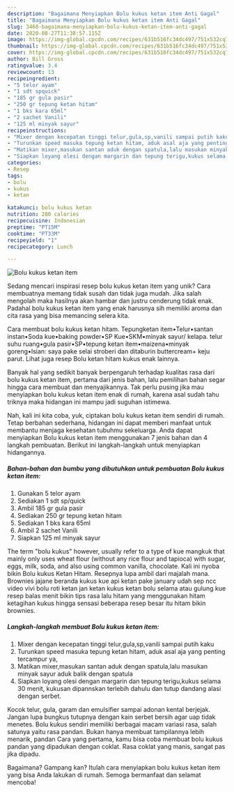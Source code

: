 ```yaml
---
description: "Bagaimana Menyiapkan Bolu kukus ketan item Anti Gagal"
title: "Bagaimana Menyiapkan Bolu kukus ketan item Anti Gagal"
slug: 3468-bagaimana-menyiapkan-bolu-kukus-ketan-item-anti-gagal
date: 2020-08-27T11:38:57.115Z
image: https://img-global.cpcdn.com/recipes/631b516fc34dc497/751x532cq70/bolu-kukus-ketan-item-foto-resep-utama.jpg
thumbnail: https://img-global.cpcdn.com/recipes/631b516fc34dc497/751x532cq70/bolu-kukus-ketan-item-foto-resep-utama.jpg
cover: https://img-global.cpcdn.com/recipes/631b516fc34dc497/751x532cq70/bolu-kukus-ketan-item-foto-resep-utama.jpg
author: Bill Gross
ratingvalue: 3.4
reviewcount: 13
recipeingredient:
- "5 telor ayam"
- "1 sdt spquick"
- "185 gr gula pasir"
- "250 gr tepung ketan hitam"
- "1 bks kara 65ml"
- "2 sachet Vanili"
- "125 ml minyak sayur"
recipeinstructions:
- "Mixer dengan kecepatan tinggi telur,gula,sp,vanili sampai putih kaku"
- "Turunkan speed masuka tepung ketan hitam, aduk asal aja yang penting tercampur ya,"
- "Matikan mixer,masukan santan aduk dengan spatula,lalu masukan minyak sayur aduk balik dengan spatula"
- "Siapkan loyang olesi dengan margarin dan tepung terigu,kukus selama 30 menit, kukusan dipannskan terlebih dahulu dan tutup dandang alasi dengan serbet."
categories:
- Resep
tags:
- bolu
- kukus
- ketan

katakunci: bolu kukus ketan 
nutrition: 280 calories
recipecuisine: Indonesian
preptime: "PT15M"
cooktime: "PT33M"
recipeyield: "1"
recipecategory: Lunch

---
```



![Bolu kukus ketan item](https://img-global.cpcdn.com/recipes/631b516fc34dc497/751x532cq70/bolu-kukus-ketan-item-foto-resep-utama.jpg)

Sedang mencari inspirasi resep bolu kukus ketan item yang unik? Cara membuatnya memang tidak susah dan tidak juga mudah. Jika salah mengolah maka hasilnya akan hambar dan justru cenderung tidak enak. Padahal bolu kukus ketan item yang enak harusnya sih memiliki aroma dan cita rasa yang bisa memancing selera kita.

Cara membuat bolu kukus ketan hitam. Tepungketan item•Telur•santan instan•Soda kue•baking powder•SP Kue•SKM•minyak sayur/ kelapa. telur suhu ruang•gula pasir•SP•tepung ketan item•maizena•minyak goreng•Isian: saya pake selai stroberi dan ditaburin buttercream+ keju parut. Lihat juga resep Bolu ketan hitam kukus enak lainnya.

Banyak hal yang sedikit banyak berpengaruh terhadap kualitas rasa dari bolu kukus ketan item, pertama dari jenis bahan, lalu pemilihan bahan segar hingga cara membuat dan menyajikannya. Tak perlu pusing jika mau menyiapkan bolu kukus ketan item enak di rumah, karena asal sudah tahu triknya maka hidangan ini mampu jadi suguhan istimewa.


Nah, kali ini kita coba, yuk, ciptakan bolu kukus ketan item sendiri di rumah. Tetap berbahan sederhana, hidangan ini dapat memberi manfaat untuk membantu menjaga kesehatan tubuhmu sekeluarga. Anda dapat menyiapkan Bolu kukus ketan item menggunakan 7 jenis bahan dan 4 langkah pembuatan. Berikut ini langkah-langkah untuk menyiapkan hidangannya.

<!--inarticleads1-->

##### Bahan-bahan dan bumbu yang dibutuhkan untuk pembuatan Bolu kukus ketan item:

1. Gunakan 5 telor ayam
1. Sediakan 1 sdt sp/quick
1. Ambil 185 gr gula pasir
1. Sediakan 250 gr tepung ketan hitam
1. Sediakan 1 bks kara 65ml
1. Ambil 2 sachet Vanili
1. Siapkan 125 ml minyak sayur


The term &#34;bolu kukus&#34; however, usually refer to a type of kue mangkuk that mainly only uses wheat flour (without any rice flour and tapioca) with sugar, eggs, milk, soda, and also using common vanilla, chocolate. Kali ini nyoba bikin Bolu kukus Ketan Hitam. Resepnya lupa ambil dari majalah mana. Brownies jajane beranda kukus kue api ketan pake january udah sep ncc video vivi bolu roti ketan jan ketan kukus ketan bolu selama atau gulung kue resep balas menit bikin tips rasa lalu hitam yang menggunakan hitam ketagihan kukus hingga sensasi beberapa resep besar itu hitam bikin brownies. 

<!--inarticleads2-->

##### Langkah-langkah membuat Bolu kukus ketan item:

1. Mixer dengan kecepatan tinggi telur,gula,sp,vanili sampai putih kaku
1. Turunkan speed masuka tepung ketan hitam, aduk asal aja yang penting tercampur ya,
1. Matikan mixer,masukan santan aduk dengan spatula,lalu masukan minyak sayur aduk balik dengan spatula
1. Siapkan loyang olesi dengan margarin dan tepung terigu,kukus selama 30 menit, kukusan dipannskan terlebih dahulu dan tutup dandang alasi dengan serbet.


Kocok telur, gula, garam dan emulsifier sampai adonan kental berjejak. Jangan lupa bungkus tutupnya dengan kain serbet bersih agar uap tidak menetes. Bolu kukus sendiri memiliki berbagai macam variasi rasa, salah satunya yaitu rasa pandan. Bukan hanya membuat tampilannya lebih menarik, pandan Cara yang pertama, kamu bisa coba membuat bolu kukus pandan yang dipadukan dengan coklat. Rasa coklat yang manis, sangat pas jika dipadu. 

Bagaimana? Gampang kan? Itulah cara menyiapkan bolu kukus ketan item yang bisa Anda lakukan di rumah. Semoga bermanfaat dan selamat mencoba!
